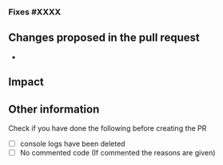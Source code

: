 ### Fixes #XXXX
## Changes proposed in the pull request
  *
## Impact
## Other information

Check if you have done the following before creating the PR
- [ ] console logs have been deleted
- [ ] No commented code (If commented the reasons are given)
